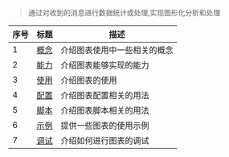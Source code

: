> 通过对收到的消息进行数据统计或处理,实现图形化分析和处理

| 序号 | 标题                        | 描述                         |
| ---- | --------------------------- | ---------------------------- |
| 1    | [概念](en/chart/concept.md) | 介绍图表使用中一些相关的概念 |
| 2    | [能力](en/chart/ability.md) | 介绍图表能够实现的能力       |
| 3    | [使用](en/chart/usage.md)   | 介绍图表的使用               |
| 4    | [配置](en/chart/option.md)  | 介绍图表配置相关的用法       |
| 5    | [脚本](en/chart/script.md)  | 介绍图表脚本相关的用法       |
| 6    | [示例](en/chart/demo.md)    | 提供一些图表的使用示例       |
| 7    | [调试](en/chart/debug.md)   | 介绍如何进行图表的调试       |
